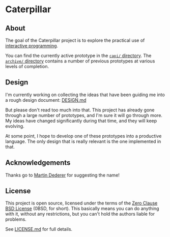 # Caterpillar

## About

The goal of the Caterpillar project is to explore the practical use of
[interactive programming](https://en.wikipedia.org/wiki/Interactive_programming).

You can find the currently active prototype in the [`capi/` directory](capi/).
The [`archive/` directory](archive/) contains a number of previous prototypes at
various levels of completion.

## Design

I'm currently working on collecting the ideas that have been guiding me into a
rough design document: [DESIGN.md](DESIGN.md)

But please don't read too much into that. This project has already gone through
a large number of prototypes, and I'm sure it will go through more. My ideas
have changed significantly during that time, and they will keep evolving.

At some point, I hope to develop one of these prototypes into a productive
language. The only design that is really relevant is the one implemented in
that.

## Acknowledgements

Thanks go to [Martin Dederer](https://github.com/martindederer) for suggesting
the name!

## License

This project is open source, licensed under the terms of the
[Zero Clause BSD License] (0BSD, for short). This basically means you can do
anything with it, without any restrictions, but you can't hold the authors
liable for problems.

See [LICENSE.md] for full details.

[Zero Clause BSD License]: https://opensource.org/licenses/0BSD
[LICENSE.md]: LICENSE.md
